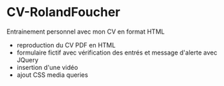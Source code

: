 # CV-RolandFoucher

Entrainement personnel avec mon CV en format HTML

 - reproduction du CV PDF en HTML 
 - formulaire fictif avec vérification des entrés et message d'alerte avec JQuery
 - insertion d'une vidéo
 - ajout CSS media queries

